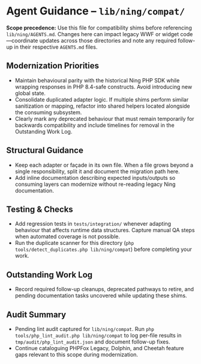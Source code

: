 # Agent Guidance – `lib/ning/compat/`

**Scope precedence:** Use this file for compatibility shims before referencing `lib/ning/AGENTS.md`.
Changes here can impact legacy WWF or widget code—coordinate updates across those directories and
note any required follow-up in their respective `AGENTS.md` files.

## Modernization Priorities
- Maintain behavioural parity with the historical Ning PHP SDK while wrapping responses in
  PHP 8.4-safe constructs. Avoid introducing new global state.
- Consolidate duplicated adapter logic. If multiple shims perform similar sanitization or mapping,
  refactor into shared helpers located alongside the consuming subsystem.
- Clearly mark any deprecated behaviour that must remain temporarily for backwards compatibility and
  include timelines for removal in the Outstanding Work Log.

## Structural Guidance
- Keep each adapter or façade in its own file. When a file grows beyond a single responsibility,
  split it and document the migration path here.
- Add inline documentation describing expected inputs/outputs so consuming layers can modernize
  without re-reading legacy Ning documentation.

## Testing & Checks
- Add regression tests in `tests/integration/` whenever adapting behaviour that affects runtime data
  structures. Capture manual QA steps when automated coverage is not possible.
- Run the duplicate scanner for this directory (`php tools/detect_duplicates.php lib/ning/compat`)
  before completing your work.

## Outstanding Work Log
- Record required follow-up cleanups, deprecated pathways to retire, and pending documentation tasks
  uncovered while updating these shims.

## Audit Summary
- Pending lint audit captured for `lib/ning/compat`. Run `php tools/php_lint_audit.php lib/ning/compat` to log per-file results in `tmp/audit/php_lint_audit.json` and document follow-up fixes.
- Continue cataloguing PHPFox Legacy, Dolphin, and Cheetah feature gaps relevant to this scope during modernization.

